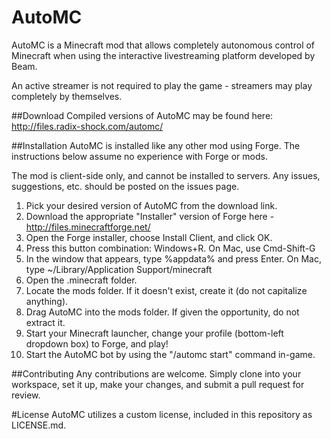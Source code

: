 AutoMC
=====================
AutoMC is a Minecraft mod that allows completely autonomous control of Minecraft when using the interactive livestreaming platform developed by Beam.

An active streamer is not required to play the game - streamers may play completely by themselves.

##Download
Compiled versions of AutoMC may be found here: http://files.radix-shock.com/automc/

##Installation
AutoMC is installed like any other mod using Forge. The instructions below assume no experience with Forge or mods.

The mod is client-side only, and cannot be installed to servers. Any issues, suggestions, etc. should be posted on the issues page.

1. Pick your desired version of AutoMC from the download link.
2. Download the appropriate "Installer" version of Forge here - http://files.minecraftforge.net/
3. Open the Forge installer, choose Install Client, and click OK.
4. Press this button combination: Windows+R. On Mac, use Cmd-Shift-G
5. In the window that appears, type %appdata% and press Enter. On Mac, type ~/Library/Application Support/minecraft 
6. Open the .minecraft folder.
7. Locate the mods folder. If it doesn't exist, create it (do not capitalize anything).
8. Drag AutoMC into the mods folder. If given the opportunity, do not extract it.
9. Start your Minecraft launcher, change your profile (bottom-left dropdown box) to Forge, and play!
10. Start the AutoMC bot by using the "/automc start" command in-game.

##Contributing
Any contributions are welcome. Simply clone into your workspace, set it up, make your changes, and submit a pull request for review.

#License
AutoMC utilizes a custom license, included in this repository as LICENSE.md.
